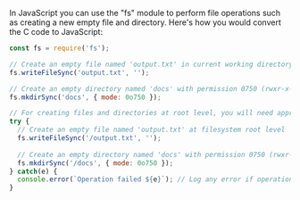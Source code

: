 In JavaScript you can use the "fs" module to perform file operations such as creating a new empty file and directory. Here's how you would convert the C code to JavaScript:

```javascript
const fs = require('fs');

// Create an empty file named 'output.txt' in current working directory
fs.writeFileSync('output.txt', ''); 

// Create an empty directory named 'docs' with permission 0750 (rwxr-x---) in the same directory
fs.mkdirSync('docs', { mode: 0o750 });

// For creating files and directories at root level, you will need appropriate permissions or running as super user
try {
  // Create an empty file named 'output.txt' at filesystem root level
  fs.writeFileSync('/output.txt', ''); 
  
  // Create an empty directory named 'docs' with permission 0750 (rwxr-x---) in the filesystem root
  fs.mkdirSync('/docs', { mode: 0o750 });
} catch(e) {
  console.error(`Operation failed ${e}`); // Log any error if operation fails due to lack of permissions or other issues
}
```
